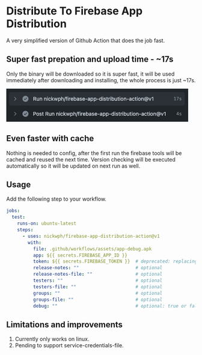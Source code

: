 # Distribute To Firebase App Distribution

A very simplified version of Github Action that does the job fast.

## Super fast prepation and upload time - ~17s

Only the binary will be downloaded so it is super fast, it will be used immediately after 
downloading and installing, the whole process is just ~17s.

![super-fast-prepation-time](.docs/assets/super-fast-prepation-time.png?raw=true)

## Even faster with cache

Nothing is needed to config, after the first run the firebase tools will be cached and reused 
the next time. Version checking will be executed automatically so it will be updated on next 
run as well.

## Usage

Add the following step to your workflow.

```yml
jobs:
  test:
    runs-on: ubuntu-latest
    steps:
      - uses: nickwph/firebase-app-distribution-action@v1
        with:
          file: .github/workflows/assets/app-debug.apk
          app: ${{ secrets.FIREBASE_APP_ID }}
          token: ${{ secrets.FIREBASE_TOKEN }}  # deprecated: replacing with service-credentials-file soon
          release-notes: ""                     # optional
          release-notes-file: ""                # optional
          testers: ""                           # optional
          testers-file: ""                      # optional
          groups: ""                            # optional
          groups-file: ""                       # optional
          debug: ""                             # optional: true or false
```

## Limitations and improvements

1. Currently only works on linux.
2. Pending to support service-credentials-file.
